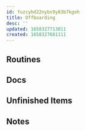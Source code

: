 ```yaml
---
id: fuzcybd22nybs9y83b7kgoh
title: Offboarding
desc: ''
updated: 1658327713011
created: 1658327681111
---
```


## Routines

## Docs

## Unfinished Items

## Notes
